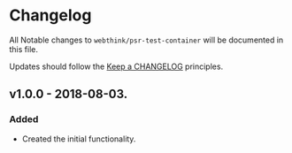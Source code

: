 # Changelog

All Notable changes to `webthink/psr-test-container` will be documented in this file.

Updates should follow the [Keep a CHANGELOG](http://keepachangelog.com/) principles.

## v1.0.0 - 2018-08-03.

### Added
- Created the initial functionality.